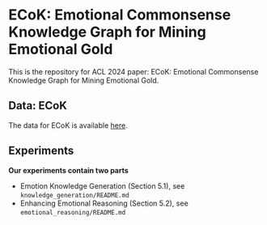 # ECoK: Emotional Commonsense Knowledge Graph for Mining Emotional Gold
This is the repository for ACL 2024 paper: ECoK: Emotional Commonsense Knowledge Graph for Mining Emotional Gold.

## Data: ECoK
The data for ECoK is available [here](https://drive.google.com/file/d/1MkJh1kqkLAlW3ER0MA8HGoof1CRuiWvW/view?usp=sharing).

## Experiments
**Our experiments contain two parts**
- Emotion Knowledge Generation (Section 5.1), see `knowledge_generation/README.md`
- Enhancing Emotional Reasoning (Section 5.2), see `emotional_reasoning/README.md`
